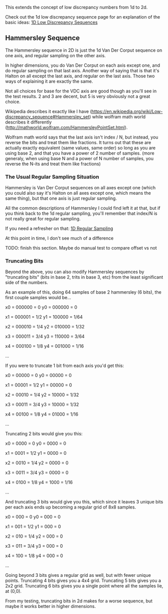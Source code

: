 This extends the concept of low discrepancy numbers from 1d to 2d.

Check out the 1d low discrepancy sequence page for an explanation of the basic ideas:
[1D Low Discrepancy Sequences](../../../2d/output/_1d/samples/lds/page.md)  

## Hammersley Sequence

The Hammersley sequence in 2D is just the 1d Van Der Corput sequence on one axis, and regular sampling on the other axis.

In higher dimensions, you do Van Der Corput on each axis except one, and do regular sampling on that last axis.  Another way of saying that is that it's Halton on all except the last axis, and regular on the last axis.  Those two ways of explaining it are exactly the same.

Not all choices for base for the VDC axis are good though as you'll see in the test results.  2 and 3 are decent, but 5 is very obviously not a great choice.

Wikipedia describes it exactly like I have (https://en.wikipedia.org/wiki/Low-discrepancy_sequence#Hammersley_set) while wolfram math world describes it differently (http://mathworld.wolfram.com/HammersleyPointSet.html).

Wolfram math world says that the last axis isn't index / N, but instead, you reverse the bits and treat them like fractions.  It turns out that these are actually exactly equivalent (same values, same order) so long as you are using base 2, and that you have a power of 2 number of samples.  (more generaly, when using base N and a power of N number of samples, you reverse the N-its and treat them like fractions)

### The Usual Regular Sampling Situation

Hammersley is Van Der Corput sequences on all axes except one (which you could also say it's Halton on all axes except one, which means the same thing), but that one axis is just regular sampling.

All the common descriptions of Hammersley I could find left it at that, but if you think back to the 1d regular sampling, you'll remember that index/N is not really great for regular sampling.

If you need a refresher on that: [1D Regular Sampling](../../../2d/output/_1d/samples/regular/page.md)  

At this point in time, I don't see much of a difference

TODO: finish this section. Maybe do manual test to compare offset vs not

### Truncating Bits

Beyond the above, you can also modify Hammersley sequences by "truncating bits" (bits in base 2, trits in base 3, etc) from the least significant side of the numbers.

As an example of this, doing 64 samples of base 2 hammersley (6 bits), the first couple samples would be...

x0 = 000000 = 0
y0 = 000000 = 0

x1 = 000001 = 1/2
y1 = 100000 = 1/64

x2 = 000010 = 1/4
y2 = 010000 = 1/32

x3 = 000011 = 3/4
y3 = 110000 = 3/64

x4 = 000100 = 1/8
y4 = 001000 = 1/16

...

If you were to truncate 1 bit from each axis you'd get this:

x0 = 00000 = 0
y0 = 00000 = 0

x1 = 00001 = 1/2
y1 = 00000 = 0

x2 = 00010 = 1/4
y2 = 10000 = 1/32

x3 = 00011 = 3/4
y3 = 10000 = 1/32

x4 = 00100 = 1/8
y4 = 01000 = 1/16

...

Truncating 2 bits would give you this:

x0 = 0000 = 0
y0 = 0000 = 0

x1 = 0001 = 1/2
y1 = 0000 = 0

x2 = 0010 = 1/4
y2 = 0000 = 0

x3 = 0011 = 3/4
y3 = 0000 = 0

x4 = 0100 = 1/8
y4 = 1000 = 1/16

...

And truncating 3 bits would give you this, which since it leaves 3 unique bits per each axis ends up becoming a regular grid of 8x8 samples.

x0 = 000 = 0
y0 = 000 = 0

x1 = 001 = 1/2
y1 = 000 = 0

x2 = 010 = 1/4
y2 = 000 = 0

x3 = 011 = 3/4
y3 = 000 = 0

x4 = 100 = 1/8
y4 = 000 = 0

...

Going beyond 3 bits gives a regular grid as well, but with fewer unique points. Truncating 4 bits gives you a 4x4 grid. Truncating 5 bits gives you a 2x2 grid. Truncating 6 bits gives you a single point where all the samples lie, at (0,0).

From my testing, truncating bits in 2d makes for a worse sequence, but maybe it works better in higher dimensions.
